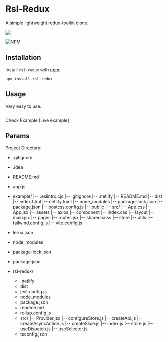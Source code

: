# Rsl-Redux

A simple lightweight redux-toolkit clone.


![](https://github.com/rasel-mahmud-dev/rsl-redux/blob/main/public/file.png?raw=true)


[![NPM](https://nodei.co/npm/rsl-redux.png?downloads=true)](https://nodei.co/npm/rsl-redux/)

## Installation

Install `rsl-redux` with [npm](https://www.npmjs.com/):

```
npm install rsl-redux
```

## Usage

Very easy to use.

```jsx

```

Check Example [Live example]

## Params

Project Directory:
- .gitignore
- .idea
- README.md
- app.js
- example/
    |-- .eslintrc.cjs
    |-- .gitignore
    |-- .netlify
    |-- README.md
    |-- dist
    |-- index.html
    |-- netlify.toml
    |-- node_modules
    |-- package-lock.json
    |-- package.json
    |-- postcss.config.js
    |-- public
    |-- src/
        |-- App.css
        |-- App.jsx
        |-- assets
        |-- axios
        |-- component
        |-- index.css
        |-- layout
        |-- main.jsx
        |-- pages
        |-- routes.jsx
        |-- shared.scss
        |-- store
        |-- utils
    |-- tailwind.config.js
    |-- vite.config.js

- lerna.json
- node_modules
- package-lock.json
- package.json
- rsl-redux/
    - .netlify
    - dist
    - jest.config.js
    - node_modules
    - package.json
    - readme.md
    - rollup.config.js
    - src/
        |-- Provider.jsx
        |-- configureStore.js
        |-- createApi.js
        |-- createAsyncAction.js
        |-- createSlice.js
        |-- index.js
        |-- store.js
        |-- useDispatch.js
        |-- useSelector.js
    - tsconfig.json
